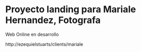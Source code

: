 # Proyecto landing para Mariale Hernandez, Fotografa

Web Online en desarrollo

http://ezequielstuarts/clients/mariale

